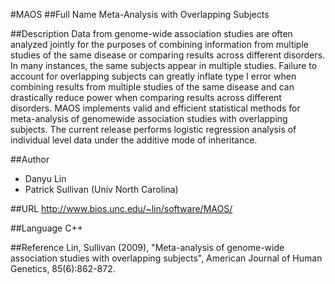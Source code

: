 #MAOS
##Full Name
Meta-Analysis with Overlapping Subjects

##Description
Data from genome-wide association studies are often analyzed jointly for the purposes of combining information from multiple studies of the same disease or comparing results across different disorders. In many instances, the same subjects appear in multiple studies. Failure to account for overlapping subjects can greatly inflate type I error when combining results from multiple studies of the same disease and can drastically reduce power when comparing results across different disorders. MAOS implements valid and efficient statistical methods for meta-analysis of genomewide association studies with overlapping subjects. The current release performs logistic regression analysis of individual level data under the additive mode of inheritance.

##Author
* Danyu Lin
* Patrick Sullivan (Univ North Carolina)

##URL
http://www.bios.unc.edu/~lin/software/MAOS/

##Language
C++

##Reference
Lin, Sullivan (2009), "Meta-analysis of genome-wide association studies with overlapping subjects", American Journal of Human Genetics, 85(6):862-872.

